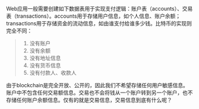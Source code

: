 Web应用一般需要创建如下数据表用于实现支付逻辑：账户表（accounts）、交易表（transactions）。accounts用于存储用户信息，如个人信息、账户余额；transactions用于存储资金的流动信息，如由谁支付给谁多少钱。比特币的实现则完全不同：

> 1. 没有账户
> 2. 没有余额
> 3. 没有地址信息
> 4. 没有货币信息
> 5. 没有付款人、收款人

由于blockchain是完全开放、公开的，因此我们不希望存储任何用户敏感信息。账户中不包含任何交易额信息。交易也不会将钱从一个账户转到另一个账户，也不存储任何账户余额信息。仅有的就是交易信息，交易信息到底有什么呢？

